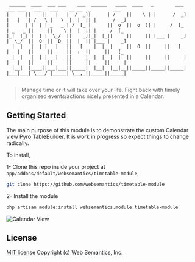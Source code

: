 ```
 ______  ____  ___ ___    ___  ______   ____  ____   _        ___      ___ ___   ___   ___    __ __  _        ___
|      ||    ||   |   |  /  _]|      | /    ||    \ | |      /  _]    |   |   | /   \ |   \  |  |  || |      /  _]
|      | |  | | _   _ | /  [_ |      ||  o  ||  o  )| |     /  [_     | _   _ ||     ||    \ |  |  || |     /  [_
|_|  |_| |  | |  \_/  ||    _]|_|  |_||     ||     || |___ |    _]    |  \_/  ||  O  ||  D  ||  |  || |___ |    _]
  |  |   |  | |   |   ||   [_   |  |  |  _  ||  O  ||     ||   [_     |   |   ||     ||     ||  :  ||     ||   [_
  |  |   |  | |   |   ||     |  |  |  |  |  ||     ||     ||     |    |   |   ||     ||     ||     ||     ||     |
  |__|  |____||___|___||_____|  |__|  |__|__||_____||_____||_____|    |___|___| \___/ |_____| \__,_||_____||_____|


```
> Manage time or it will take over your life. Fight back with timely organized events/actions nicely presented in a Calendar.

## Getting Started

The main purpose of this module is to demonstrate the custom Calendar view Pyro TableBuilder. It is work in progress so expect things to change radically.

To install,

1- Clone this repo inside your project at `app/addons/default/websemantics/timetable-module`,

```bash
git clone https://github.com/websemantics/timetable-module
```

2- Install the module

```bash
php artisan module:install websemantics.module.timetable-module
```

![Calendar View](https://github.com/websemantics/timetable-module/raw/master/docs/timetable-module.gif "Calendar View")

## License

[MIT license](http://opensource.org/licenses/mit-license.php)
Copyright (c) Web Semantics, Inc.
